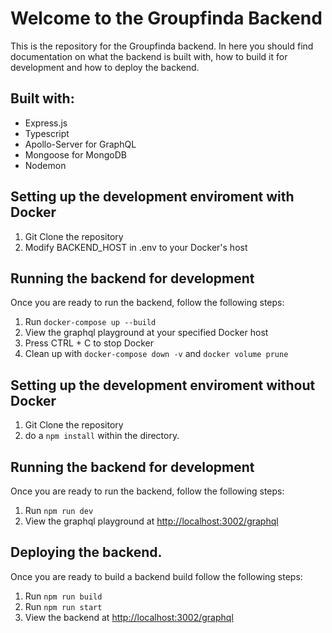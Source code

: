 # Welcome to the Groupfinda Backend

This is the repository for the Groupfinda backend. In here you should find documentation on what the backend is built with, how to build it for development and how to deploy the backend.

## Built with:

- Express.js
- Typescript
- Apollo-Server for GraphQL
- Mongoose for MongoDB
- Nodemon

## Setting up the development enviroment with Docker

1. Git Clone the repository
2. Modify BACKEND_HOST in .env to your Docker's host

## Running the backend for development

Once you are ready to run the backend, follow the following steps:

1. Run `docker-compose up --build`
2. View the graphql playground at your specified Docker host
3. Press CTRL + C to stop Docker
4. Clean up with `docker-compose down -v` and `docker volume prune`

## Setting up the development enviroment without Docker

1. Git Clone the repository
2. do a `npm install` within the directory.

## Running the backend for development

Once you are ready to run the backend, follow the following steps:

1. Run `npm run dev`
2. View the graphql playground at [http://localhost:3002/graphql](http://localhost:3002/graphql)

## Deploying the backend.

Once you are ready to build a backend build follow the following steps:

1. Run `npm run build`
2. Run `npm run start`
3. View the backend at [http://localhost:3002/graphql](http://localhost:3002/graphql)
